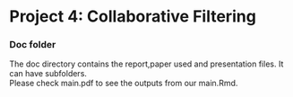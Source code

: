 # Project 4: Collaborative Filtering

### Doc folder

The doc directory contains the report,paper used and presentation files. It can have subfolders.  
Please check main.pdf to see the outputs from our main.Rmd.